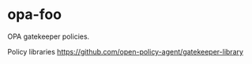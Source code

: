 # opa-foo

OPA gatekeeper policies.

Policy libraries https://github.com/open-policy-agent/gatekeeper-library